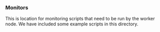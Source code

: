 ### Monitors
This is location for monitoring scripts that need to be run by the worker node. We have included some example scripts in this directory.
